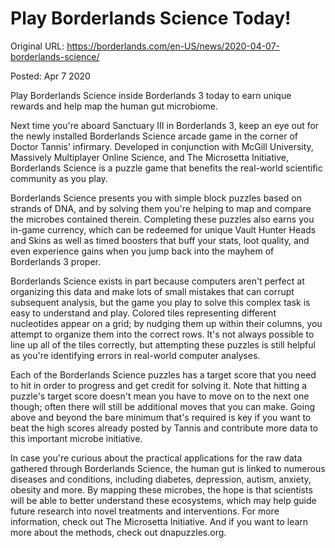 Play Borderlands Science Today!
===============================

Original URL: https://borderlands.com/en-US/news/2020-04-07-borderlands-science/

Posted: Apr 7 2020

Play Borderlands Science inside Borderlands 3 today to earn unique rewards and help map the human gut microbiome.

Next time you're aboard Sanctuary III in Borderlands 3, keep an eye out for the newly installed Borderlands Science arcade game in the corner of Doctor Tannis' infirmary. Developed in conjunction with McGill University, Massively Multiplayer Online Science, and The Microsetta Initiative, Borderlands Science is a puzzle game that benefits the real-world scientific community as you play.

Borderlands Science presents you with simple block puzzles based on strands of DNA, and by solving them you're helping to map and compare the microbes contained therein. Completing these puzzles also earns you in-game currency, which can be redeemed for unique Vault Hunter Heads and Skins as well as timed boosters that buff your stats, loot quality, and even experience gains when you jump back into the mayhem of Borderlands 3 proper.

Borderlands Science exists in part because computers aren't perfect at organizing this data and make lots of small mistakes that can corrupt subsequent analysis, but the game you play to solve this complex task is easy to understand and play. Colored tiles representing different nucleotides appear on a grid; by nudging them up within their columns, you attempt to organize them into the correct rows. It's not always possible to line up all of the tiles correctly, but attempting these puzzles is still helpful as you're identifying errors in real-world computer analyses.

Each of the Borderlands Science puzzles has a target score that you need to hit in order to progress and get credit for solving it. Note that hitting a puzzle's target score doesn't mean you have to move on to the next one though; often there will still be additional moves that you can make. Going above and beyond the bare minimum that's required is key if you want to beat the high scores already posted by Tannis and contribute more data to this important microbe initiative.

In case you're curious about the practical applications for the raw data gathered through Borderlands Science, the human gut is linked to numerous diseases and conditions, including diabetes, depression, autism, anxiety, obesity and more. By mapping these microbes, the hope is that scientists will be able to better understand these ecosystems, which may help guide future research into novel treatments and interventions. For more information, check out The Microsetta Initiative. And if you want to learn more about the methods, check out dnapuzzles.org.

